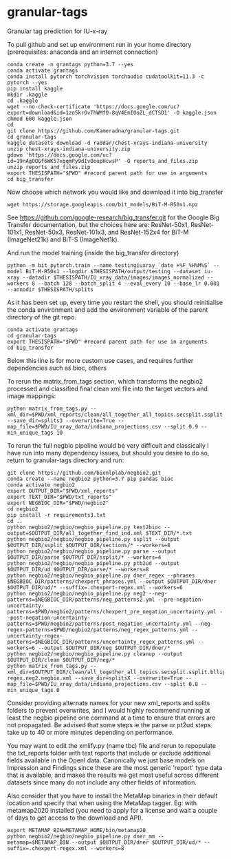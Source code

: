 # granular-tags
Granular tag prediction for IU-x-ray

To pull github and set up environment run in your home directory (prerequisites: anaconda and an internet connection)
```shell
conda create -n grantags python=3.7 --yes
conda activate grantags
conda install pytorch torchvision torchaudio cudatoolkit=11.3 -c pytorch --yes
pip install kaggle
mkdir .kaggle
cd .kaggle
wget --no-check-certificate 'https://docs.google.com/uc?export=download&id=1zo5krOvThWMfO-8qV4EmIOoZL_dCTSD1' -O kaggle.json
chmod 600 kaggle.json
cd
git clone https://github.com/Kameradna/granular-tags.git
cd granular-tags
kaggle datasets download -d raddar/chest-xrays-indiana-university
unzip chest-xrays-indiana-university.zip
gdown 'https://docs.google.com/uc?id=19nAgOOGf6WK57xqqmPy9dIvOoupHcwsP' -O reports_and_files.zip
unzip reports_and_files.zip
export THESISPATH="$PWD" #record parent path for use in arguments
cd big_transfer
```

Now choose which network you would like and download it into big_transfer
```shell
wget https://storage.googleapis.com/bit_models/BiT-M-R50x1.npz
```
See https://github.com/google-research/big_transfer.git for the Google Big Transfer documentation, but the choices here are:
ResNet-50x1, ResNet-101x1, ResNet-50x3, ResNet-101x3, and ResNet-152x4 for BiT-M (ImageNet21k) and BiT-S (ImageNet1k).


And run the model training (inside the big_transfer directory)
```shell
python -m bit_pytorch.train --name testingiuxray_`date +%F_%H%M%S` --model BiT-M-R50x1 --logdir $THESISPATH/output/testing --dataset iu-xray --datadir $THESISPATH/IU_xray_data/images/images_normalized --workers 8 --batch 128 --batch_split 4 --eval_every 10 --base_lr 0.001 --annodir $THESISPATH/splits
```
As it has been set up, every time you restart the shell, you should reinitialise the conda environment and add the environment variable of the parent directory of the git repo.
```shell
conda activate grantags
cd granular-tags
export THESISPATH="$PWD" #record parent path for use in arguments
cd big_transfer
```
Below this line is for more custom use cases, and requires further dependencies such as bioc, others


To rerun the matrix_from_tags section, which transforms the negbio2 processed and classified final clean xml file into the target vectors and image mappings:
```shell
python matrix_from_tags.py --xml_dir=$PWD/xml_reports/clean/all_together_all_topics.secsplit.ssplit.bllip.ud.mm.neg2.negbio.xml --save_dir=splits3 --overwrite=True --map_file=$PWD/IU_xray_data/indiana_projections.csv --split 0.9 --min_unique_tags 10
```
To rerun the full negbio pipeline would be very difficult and classically I have run into many dependency issues, but should you desire to do so, return to granular-tags directory and run:
```shell
git clone https://github.com/bionlplab/negbio2.git
conda create --name negbio2 python=3.7 pip pandas bioc
conda activate negbio2
export OUTPUT_DIR="$PWD/xml_reports"
export TEXT_DIR="$PWD/txt_reports"
export NEGBIOC_DIR="$PWD/negbio2"
cd negbio2
pip install -r requirements3.txt
cd ..
python negbio2/negbio/negbio_pipeline.py text2bioc --output=$OUTPUT_DIR/all_together_find_ind.xml $TEXT_DIR/*.txt
python negbio2/negbio/negbio_pipeline.py ssplit --output $OUTPUT_DIR/ssplit $OUTPUT_DIR/sections/* --workers=8
python negbio2/negbio/negbio_pipeline.py parse --output $OUTPUT_DIR/parse $OUTPUT_DIR/ssplit/* --workers=4
python negbio2/negbio/negbio_pipeline.py ptb2ud --output $OUTPUT_DIR/ud $OUTPUT_DIR/parse/* --workers=8
python negbio2/negbio/negbio_pipeline.py dner_regex --phrases $NEGBIOC_DIR/patterns/chexpert_phrases.yml --output $OUTPUT_DIR/dner $OUTPUT_DIR/ud/* --suffix=.chexpert-regex.xml --workers=6
python negbio2/negbio/negbio_pipeline.py neg2 --neg-patterns=$NEGBIOC_DIR/patterns/neg_patterns2.yml --pre-negation-uncertainty-patterns=$PWD/negbio2/patterns/chexpert_pre_negation_uncertainty.yml --post-negation-uncertainty-patterns=$PWD/negbio2/patterns/post_negation_uncertainty.yml --neg-regex-patterns=$PWD/negbio2/patterns/neg_regex_patterns.yml --uncertainty-regex-patterns=$NEGBIOC_DIR/patterns/uncertainty_regex_patterns.yml --workers=6 --output $OUTPUT_DIR/neg $OUTPUT_DIR/dner/*
python negbio2/negbio/negbio_pipeline.py cleanup --output $OUTPUT_DIR/clean $OUTPUT_DIR/neg/*
python matrix_from_tags.py --xml_dir=$OUTPUT_DIR/clean/all_together_all_topics.secsplit.ssplit.bllip.ud.chexpert-regex.neg2.negbio.xml --save_dir=splitsX --overwrite=True --map_file=$PWD/IU_xray_data/indiana_projections.csv --split 0.8 --min_unique_tags 0
```
Consider providing alternate names for your new xml_reports and splits folders to prevent overwrites, and I would highly recommend running at least the negbio pipeline one command at a time to ensure that errors are not propagated. Be advised that some steps ie the parse or pt2ud steps take up to 40 or more minutes depending on performance.


You may want to edit the xmlify.py (name tbc) file and rerun to repopulate the txt_reports folder with text reports that include or exclude additional fields available in the OpenI data. Canonically we just base models on Impression and Findings since these are the most generic 'report' type data that is available, and makes the results we get most useful across different datasets since many do not include any other fields of information.


Also consider that you have to install the MetaMap binaries in their default location and specify that when using the MetaMap tagger. Eg: with metamap2020 installed (you need to apply for a license and wait a couple of days to get access to the download and API).

```shell
export METAMAP_BIN=METAMAP_HOME/bin/metamap20
python negbio2/negbio/negbio_pipeline.py dner_mm --metamap=$METAMAP_BIN --output $OUTPUT_DIR/dner $OUTPUT_DIR/ud/* --suffix=.chexpert-regex.xml --workers=8
```

